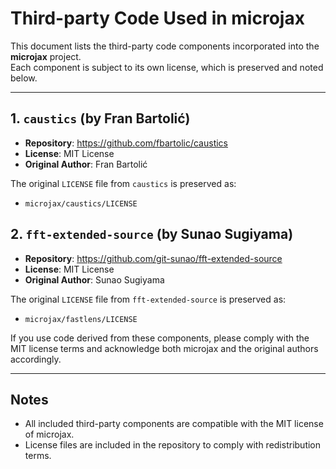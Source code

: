 # Third-party Code Used in microjax

This document lists the third-party code components incorporated into the **microjax** project.  
Each component is subject to its own license, which is preserved and noted below.

---

## 1. `caustics` (by Fran Bartolić)

- **Repository**: https://github.com/fbartolic/caustics  
- **License**: MIT License  
- **Original Author**: Fran Bartolić

The original `LICENSE` file from `caustics` is preserved as:
- `microjax/caustics/LICENSE`

## 2. `fft-extended-source` (by Sunao Sugiyama)

- **Repository**: https://github.com/git-sunao/fft-extended-source 
- **License**: MIT License  
- **Original Author**: Sunao Sugiyama

The original `LICENSE` file from `fft-extended-source` is preserved as:
- `microjax/fastlens/LICENSE`

If you use code derived from these components, please comply with the MIT license terms and acknowledge both microjax and the original authors accordingly.

---

## Notes

- All included third-party components are compatible with the MIT license of microjax.
- License files are included in the repository to comply with redistribution terms.

